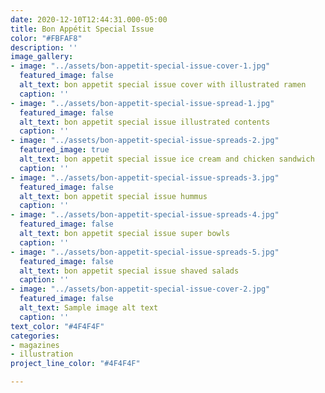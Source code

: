 ```yaml
---
date: 2020-12-10T12:44:31.000-05:00
title: Bon Appétit Special Issue
color: "#FBFAF8"
description: ''
image_gallery:
- image: "../assets/bon-appetit-special-issue-cover-1.jpg"
  featured_image: false
  alt_text: bon appetit special issue cover with illustrated ramen
  caption: ''
- image: "../assets/bon-appetit-special-issue-spread-1.jpg"
  featured_image: false
  alt_text: bon appetit special issue illustrated contents
  caption: ''
- image: "../assets/bon-appetit-special-issue-spreads-2.jpg"
  featured_image: true
  alt_text: bon appetit special issue ice cream and chicken sandwich
  caption: ''
- image: "../assets/bon-appetit-special-issue-spreads-3.jpg"
  featured_image: false
  alt_text: bon appetit special issue hummus
  caption: ''
- image: "../assets/bon-appetit-special-issue-spreads-4.jpg"
  featured_image: false
  alt_text: bon appetit special issue super bowls
  caption: ''
- image: "../assets/bon-appetit-special-issue-spreads-5.jpg"
  featured_image: false
  alt_text: bon appetit special issue shaved salads
  caption: ''
- image: "../assets/bon-appetit-special-issue-cover-2.jpg"
  featured_image: false
  alt_text: Sample image alt text
  caption: ''
text_color: "#4F4F4F"
categories:
- magazines
- illustration
project_line_color: "#4F4F4F"

---
```

